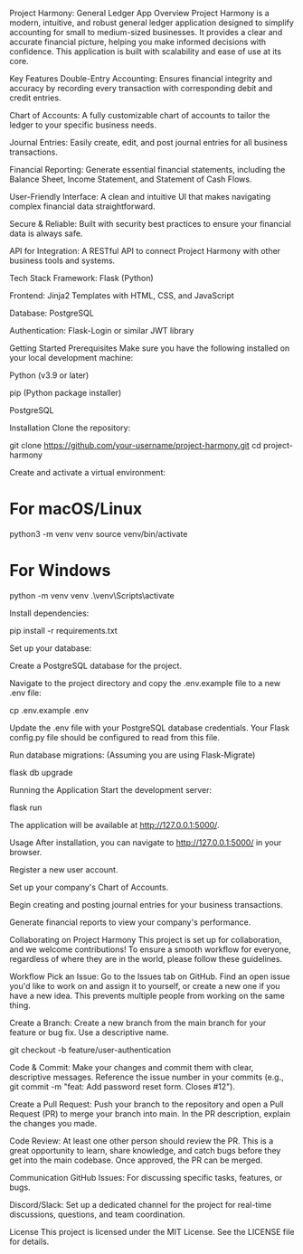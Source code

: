 Project Harmony: General Ledger App
Overview
Project Harmony is a modern, intuitive, and robust general ledger application designed to simplify accounting for small to medium-sized businesses. It provides a clear and accurate financial picture, helping you make informed decisions with confidence. This application is built with scalability and ease of use at its core.

Key Features
Double-Entry Accounting: Ensures financial integrity and accuracy by recording every transaction with corresponding debit and credit entries.

Chart of Accounts: A fully customizable chart of accounts to tailor the ledger to your specific business needs.

Journal Entries: Easily create, edit, and post journal entries for all business transactions.

Financial Reporting: Generate essential financial statements, including the Balance Sheet, Income Statement, and Statement of Cash Flows.

User-Friendly Interface: A clean and intuitive UI that makes navigating complex financial data straightforward.

Secure & Reliable: Built with security best practices to ensure your financial data is always safe.

API for Integration: A RESTful API to connect Project Harmony with other business tools and systems.

Tech Stack
Framework: Flask (Python)

Frontend: Jinja2 Templates with HTML, CSS, and JavaScript

Database: PostgreSQL

Authentication: Flask-Login or similar JWT library

Getting Started
Prerequisites
Make sure you have the following installed on your local development machine:

Python (v3.9 or later)

pip (Python package installer)

PostgreSQL

Installation
Clone the repository:

git clone https://github.com/your-username/project-harmony.git
cd project-harmony

Create and activate a virtual environment:

# For macOS/Linux
python3 -m venv venv
source venv/bin/activate

# For Windows
python -m venv venv
.\venv\Scripts\activate

Install dependencies:

pip install -r requirements.txt

Set up your database:

Create a PostgreSQL database for the project.

Navigate to the project directory and copy the .env.example file to a new .env file:

cp .env.example .env

Update the .env file with your PostgreSQL database credentials. Your Flask config.py file should be configured to read from this file.

Run database migrations: (Assuming you are using Flask-Migrate)

flask db upgrade

Running the Application
Start the development server:

flask run

The application will be available at http://127.0.0.1:5000/.

Usage
After installation, you can navigate to http://127.0.0.1:5000/ in your browser.

Register a new user account.

Set up your company's Chart of Accounts.

Begin creating and posting journal entries for your business transactions.

Generate financial reports to view your company's performance.

Collaborating on Project Harmony
This project is set up for collaboration, and we welcome contributions! To ensure a smooth workflow for everyone, regardless of where they are in the world, please follow these guidelines.

Workflow
Pick an Issue: Go to the Issues tab on GitHub. Find an open issue you'd like to work on and assign it to yourself, or create a new one if you have a new idea. This prevents multiple people from working on the same thing.

Create a Branch: Create a new branch from the main branch for your feature or bug fix. Use a descriptive name.

git checkout -b feature/user-authentication

Code & Commit: Make your changes and commit them with clear, descriptive messages. Reference the issue number in your commits (e.g., git commit -m "feat: Add password reset form. Closes #12").

Create a Pull Request: Push your branch to the repository and open a Pull Request (PR) to merge your branch into main. In the PR description, explain the changes you made.

Code Review: At least one other person should review the PR. This is a great opportunity to learn, share knowledge, and catch bugs before they get into the main codebase. Once approved, the PR can be merged.

Communication
GitHub Issues: For discussing specific tasks, features, or bugs.

Discord/Slack: Set up a dedicated channel for the project for real-time discussions, questions, and team coordination.

License
This project is licensed under the MIT License. See the LICENSE file for details.
